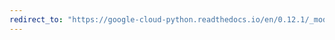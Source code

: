 ```yaml
---
redirect_to: "https://google-cloud-python.readthedocs.io/en/0.12.1/_modules/gcloud/credentials.html"
---
```

